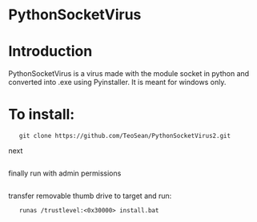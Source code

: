 # PythonSocketVirus

# Introduction
PythonSocketVirus is a virus made with the module socket in python and converted into .exe using Pyinstaller. It is meant for windows only.
# To install:
```
   git clone https://github.com/TeoSean/PythonSocketVirus2.git
```
next
``` cd PythonSocketVirus2

```
finally run with admin permissions
``` runas /trustlevel:<0x30000> Copy.bat

```
transfer removable thumb drive to target and run:
```
   runas /trustlevel:<0x30000> install.bat
``` 
